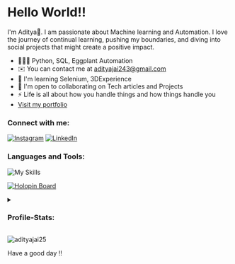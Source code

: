 <!-- <img  align="right" src="" alt="coding gif" height="300" width="400"></img> -->

<h1>Hello World!!</h1>
 

I'm Aditya🤞. I am passionate about Machine learning and Automation. I love the journey of continual learning, pushing my boundaries, and diving into social projects that might create a positive impact. 

* 🧑🏽‍💻  Python, SQL, Eggplant Automation
* ✉️  You can contact me at [adityajai243@gmail.com](mailto:adityajai243@gmail.com)
* 🧠  I'm learning Selenium, 3DExperience
* 🤝  I'm open to collaborating on Tech articles and Projects
* ⚡  Life is all about how you handle things and how things handle you
* [Visit my portfolio](https://adityajai25.github.io/)

<h3 align="left">Connect with me:</h3>

[![Instagram](https://skillicons.dev/icons?i=instagram)](https://www.instagram.com/j_adi25/)
[![LinkedIn](https://skillicons.dev/icons?i=linkedin)](https://www.linkedin.com/in/aditya-j-p-7b12971b2/)

<h3 align="left">Languages and Tools:</h3>

![My Skills](https://skillicons.dev/icons?i=py,js,mysql,flask,django,firebase,mongodb,gcp,react,git&theme=dark)

[![Holopin Board](https://holopin.me/adityajai25)](https://holopin.io/@adityajai25)

<details>
  <summary><h3>Profile-Stats:</h3></summary>
    <p><img align="left" src="https://github-readme-stats-git-masterrstaa-rickstaa.vercel.app/api/top-langs?username=adityajai25&show_icons=true&locale=en&layout=compact&theme=highcontrast" alt="adityajai25" /></p>
    <br>
    <p>&nbsp;<img align="center" src="https://github-readme-stats-git-masterrstaa-rickstaa.vercel.app/api?username=adityajai25&show_icons=true&locale=en&theme=highcontrast" alt="adityajai25" /></p>

  [![GitHub Streak](https://streak-stats.demolab.com?user=adityajai25&theme=highcontrast)](https://git.io/streak-stats) 
</details>
<!-- <p><img align="center" src="https://github-readme-streak-stats.herokuapp.com/?user=adityajai25&&theme=highcontrast" alt="adityajai25" /></p> -->

<p align="left"> <img src="https://komarev.com/ghpvc/?username=adityajai25&label=Profile%20views&color=0e75b6&style=flat" alt="adityajai25" /> </p>
<p> Have a good day !! </p>
